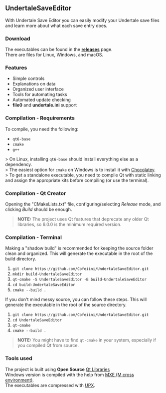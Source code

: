 ## UndertaleSaveEditor
With Undertale Save Editor you can easily modify your Undertale save files and learn more about what each save entry does.

### Download
The executables can be found in the [**releases**](https://github.com/Cofeiini/UndertaleSaveEditor/releases/) page.  
There are files for Linux, Windows, and macOS.

### Features
* Simple controls
* Explanations on data
* Organized user interface
* Tools for automating tasks
* Automated update checking
* **file0** and **undertale.ini** support

### Compilation - Requirements
To compile, you need the following:

* `qt6-base`
* `cmake`
* `g++`

\> On Linux, installing `qt6-base` should install everything else as a dependency.  
\> The easiest option for `cmake` on Windows is to install it with [Chocolatey](https://chocolatey.org/).  
\> To get a standalone executable, you need to compile Qt with static linking and assign the appropriate kits before compiling (or use the terminal).

### Compilation - Qt Creator
Opening the "CMakeLists.txt" file, configuring/selecting _Release_ mode, and clicking _Build_ should be enough.  
> **NOTE:** The project uses Qt features that deprecate any older Qt libraries, so 6.0.0 is the minimum required version.

### Compilation - Terminal
Making a "shadow build" is recommended for keeping the source folder clean and organized. This will generate the executable in the root of the build directory.  

1. `git clone https://github.com/Cofeiini/UndertaleSaveEditor.git`
2. `mkdir build-UndertaleSaveEditor`
3. `qt-cmake -S UndertaleSaveEditor -B build-UndertaleSaveEditor`
4. `cd build-UndertaleSaveEditor`
5. `cmake --build .`

If you don't mind messy source, you can follow these steps. This will generate the executable in the root of the source directory.

1. `git clone https://github.com/Cofeiini/UndertaleSaveEditor.git`
2. `cd UndertaleSaveEditor`
3. `qt-cmake`
4. `cmake --build .`

> **NOTE:** You might have to find `qt-cmake` in your system, especially if you compiled Qt from source.

### Tools used
The project is built using **Open Source** [Qt Libraries](https://www.qt.io/download-open-source)  
Windows version is compiled with the help from [MXE (M cross environment)](https://mxe.cc/).  
The executables are compressed with [UPX](https://upx.sourceforge.net/).

